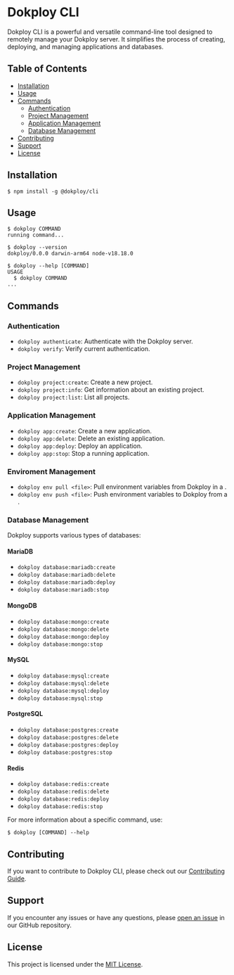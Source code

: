 # Dokploy CLI

<!-- ![Dokploy Logo](https://via.placeholder.com/150x150.png?text=Dokploy+CLI) -->

Dokploy CLI is a powerful and versatile command-line tool designed to remotely manage your Dokploy server. It simplifies the process of creating, deploying, and managing applications and databases.

<!-- [![oclif](https://img.shields.io/badge/cli-oclif-brightgreen.svg)](https://oclif.io)
[![Version](https://img.shields.io/npm/v/dokploy.svg)](https://npmjs.org/package/dokploy)
[![Downloads/week](https://img.shields.io/npm/dw/dokploy.svg)](https://npmjs.org/package/dokploy)
[![License](https://img.shields.io/npm/l/dokploy.svg)](https://github.com/yourusername/dokploy/blob/master/package.json) -->

## Table of Contents

- [Installation](#installation)
- [Usage](#usage)
- [Commands](#commands)
  - [Authentication](#authentication)
  - [Project Management](#project-management)
  - [Application Management](#application-management)
  - [Database Management](#database-management)
- [Contributing](#contributing)
- [Support](#support)
- [License](#license)

## Installation

```sh-session
$ npm install -g @dokploy/cli
```

## Usage

```sh-session
$ dokploy COMMAND
running command...

$ dokploy --version
dokploy/0.0.0 darwin-arm64 node-v18.18.0

$ dokploy --help [COMMAND]
USAGE
  $ dokploy COMMAND
...
```

## Commands

### Authentication

- `dokploy authenticate`: Authenticate with the Dokploy server.
- `dokploy verify`: Verify current authentication.

### Project Management

- `dokploy project:create`: Create a new project.
- `dokploy project:info`: Get information about an existing project.
- `dokploy project:list`: List all projects.

### Application Management

- `dokploy app:create`: Create a new application.
- `dokploy app:delete`: Delete an existing application.
- `dokploy app:deploy`: Deploy an application.
- `dokploy app:stop`: Stop a running application.

### Enviroment Management

- `dokploy env pull <file>`: Pull environment variables from Dokploy in a <file>.
- `dokploy env push <file>`: Push environment variables to Dokploy from a <file>.

### Database Management

Dokploy supports various types of databases:

#### MariaDB

- `dokploy database:mariadb:create`
- `dokploy database:mariadb:delete`
- `dokploy database:mariadb:deploy`
- `dokploy database:mariadb:stop`

#### MongoDB

- `dokploy database:mongo:create`
- `dokploy database:mongo:delete`
- `dokploy database:mongo:deploy`
- `dokploy database:mongo:stop`

#### MySQL

- `dokploy database:mysql:create`
- `dokploy database:mysql:delete`
- `dokploy database:mysql:deploy`
- `dokploy database:mysql:stop`

#### PostgreSQL

- `dokploy database:postgres:create`
- `dokploy database:postgres:delete`
- `dokploy database:postgres:deploy`
- `dokploy database:postgres:stop`

#### Redis

- `dokploy database:redis:create`
- `dokploy database:redis:delete`
- `dokploy database:redis:deploy`
- `dokploy database:redis:stop`

For more information about a specific command, use:

```sh-session
$ dokploy [COMMAND] --help
```

## Contributing

If you want to contribute to Dokploy CLI, please check out our [Contributing Guide](https://github.com/Dokploy/cli/blob/main/CONTRIBUTING.md).

## Support

If you encounter any issues or have any questions, please [open an issue](https://github.com/yourusername/dokploy/issues) in our GitHub repository.

## License

This project is licensed under the [MIT License](LICENSE).
